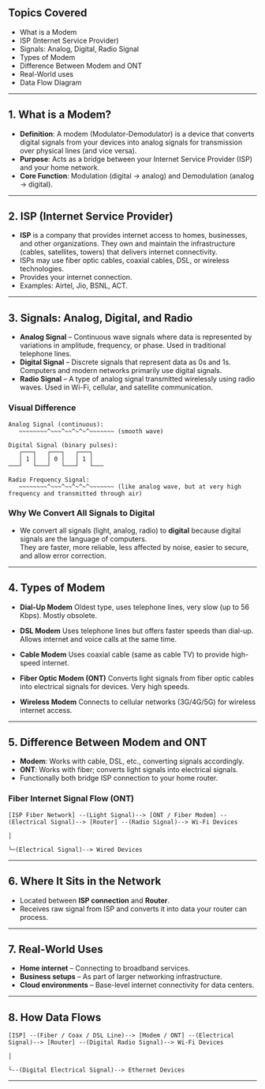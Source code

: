 ## Topics Covered
- What is a Modem
- ISP (Internet Service Provider)
- Signals: Analog, Digital, Radio Signal
- Types of Modem
- Difference Between Modem and ONT
-  Real-World uses
- Data Flow Diagram

---

## 1. What is a Modem?
- **Definition**: A modem (Modulator-Demodulator) is a device that converts digital signals from your devices into analog signals for transmission over physical lines (and vice versa).
- **Purpose**: Acts as a bridge between your Internet Service Provider (ISP) and your home network.
- **Core Function**: Modulation (digital → analog) and Demodulation (analog → digital).

---

## 2. ISP (Internet Service Provider) 

   - **ISP** is a company that provides internet access to homes, businesses, and other organizations. They own and maintain the infrastructure (cables, satellites, towers) that delivers internet connectivity.
   - ISPs may use fiber optic cables, coaxial cables, DSL, or wireless technologies.
   - Provides your internet connection.  
   - Examples: Airtel, Jio, BSNL, ACT. 

---

## 3. Signals: Analog, Digital, and Radio

- **Analog Signal** – Continuous wave signals where data is represented by variations in amplitude, frequency, or phase. Used in traditional telephone lines.
- **Digital Signal** – Discrete signals that represent data as 0s and 1s. Computers and modern networks primarily use digital signals.
- **Radio Signal** – A type of analog signal transmitted wirelessly using radio waves. Used in Wi-Fi, cellular, and satellite communication.

 ### **Visual Difference**
```text
Analog Signal (continuous):
   ~~~~~~~~^~~~^~~^~^~^~~~~~~~ (smooth wave)

Digital Signal (binary pulses):
   ┌───┐   ┌───┐   ┌───┐
   │ 1 │   │ 0 │   │ 1 │
───┘   └───┘   └───┘   └───

Radio Frequency Signal:
   ~~~~~~~~^~~~^~~^~^~^~~~~~~~ (like analog wave, but at very high frequency and transmitted through air)
```

 ### **Why We Convert All Signals to Digital**

- We convert all signals (light, analog, radio) to **digital** because digital signals are the language of computers.  
They are faster, more reliable, less affected by noise, easier to secure, and allow error correction.

---

## 4. Types of Modem

- **Dial-Up Modem**
Oldest type, uses telephone lines, very slow (up to 56 Kbps). Mostly obsolete.

- **DSL Modem**
Uses telephone lines but offers faster speeds than dial-up. Allows internet and voice calls at the same time.

- **Cable Modem**
Uses coaxial cable (same as cable TV) to provide high-speed internet.

- **Fiber Optic Modem (ONT)**
Converts light signals from fiber optic cables into electrical signals for devices. Very high speeds.

- **Wireless Modem**
Connects to cellular networks (3G/4G/5G) for wireless internet access.

---

## 5. Difference Between Modem and ONT
- **Modem**: Works with cable, DSL, etc., converting signals accordingly.
- **ONT**: Works with fiber; converts light signals into electrical signals.
- Functionally both bridge ISP connection to your home router.


### **Fiber Internet Signal Flow (ONT)**
  
```text
[ISP Fiber Network] --(Light Signal)--> [ONT / Fiber Modem] --(Electrical Signal)--> [Router] --(Radio Signal)--> Wi-Fi Devices
                                                                                                   │
                                                                                                   └─(Electrical Signal)--> Wired Devices
```

---

## 6. Where It Sits in the Network
- Located between **ISP connection** and **Router**.
- Receives raw signal from ISP and converts it into data your router can process.

---

## 7. Real-World Uses
- **Home internet** – Connecting to broadband services.
- **Business setups** – As part of larger networking infrastructure.
- **Cloud environments** – Base-level internet connectivity for data centers.

---

## 8. How Data Flows

```text
[ISP] --(Fiber / Coax / DSL Line)--> [Modem / ONT] --(Electrical Signal)--> [Router] --(Digital Radio Signal)--> Wi-Fi Devices
                                                                                   │
                                                                                   └--(Digital Electrical Signal)--> Ethernet Devices
```

---
